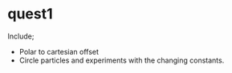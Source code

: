 # quest1

Include;
- Polar to cartesian offset
- Circle particles and experiments with the changing constants.
